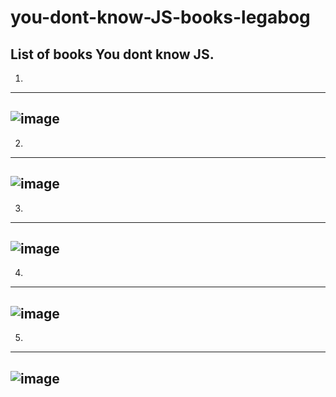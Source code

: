 # you-dont-know-JS-books-legabog
List of books You dont know JS.
-----------------------------
1) 
-----------------------------
![image](https://user-images.githubusercontent.com/44378669/74474741-23832380-4eb7-11ea-9dd4-7e9cba12b2e4.png)
-----------------------------
2)
-----------------------------
![image](https://user-images.githubusercontent.com/44378669/74474865-6ba24600-4eb7-11ea-9053-63d77329ee81.png)
-----------------------------
3)
-----------------------------
![image](https://user-images.githubusercontent.com/44378669/74475006-a7d5a680-4eb7-11ea-8f30-787f9685adc2.png)
-----------------------------
4)
-----------------------------
![image](https://user-images.githubusercontent.com/44378669/74475136-e79c8e00-4eb7-11ea-9c43-b106304c0cc7.png)
-----------------------------
5)
-----------------------------
![image](https://user-images.githubusercontent.com/44378669/74475213-0d299780-4eb8-11ea-8255-55450d0f3134.png)
-----------------------------
